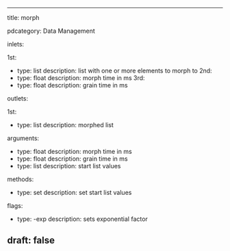 --- 


title: morph

pdcategory: Data Management

inlets:

  1st:
  - type: list
    description: list with one or more elements to morph to
  2nd:
  - type: float
    description: morph time in ms
  3rd:
  - type: float
    description: grain time in ms

outlets:

  1st:
  - type: list
    description: morphed list

arguments:
  - type: float
    description: morph time in ms
  - type: float
    description: grain time in ms
  - type: list
    description: start list values

methods:
  - type: set <list>
    description: set start list values

flags:
  - type: -exp <float>
    description: sets exponential factor

draft: false
---